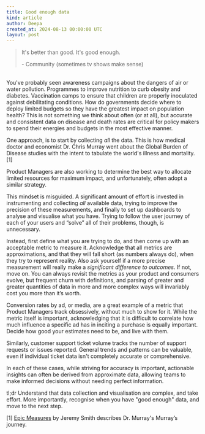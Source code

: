 ```yaml
---
title: Good enough data
kind: article
author: Deepa
created_at: 2024-08-13 00:00:00 UTC
layout: post
---
```

> It's better than good. It's good enough.
>
> \- Community (sometimes tv shows make sense)

\
You've probably seen awareness campaigns about the dangers of air or water pollution. Programmes to improve nutrition to curb obesity and diabetes. Vaccination camps to ensure that children are properly inoculated against debilitating conditions. How do governments decide where to deploy limited budgets so they have the greatest impact on population health? This is not something we think about often (or at all), but accurate and consistent data on disease and death rates are critical for policy makers to spend their energies and budgets in the most effective manner.

One approach, is to start by collecting _all_ the data. This is how medical doctor and economist Dr. Chris Murray went about the Global Burden of Disease studies with the intent to tabulate the world's illness and mortality. [1]

Product Managers are also working to determine the best way to allocate limited resources for maximum impact, and unfortunately, often adopt a similar strategy. 

This mindset is misguided. A significant amount of effort is invested in instrumenting and collecting _all_ available data, trying to improve the precision of these measurements, and finally to set up dashboards to analyse and visualise what you have. Trying to follow the user journey of each of your users and “solve” all of their problems, though, is unnecessary. 

Instead, first define what you are trying to do, and then come up with an acceptable metric to measure it. Acknowledge that all metrics are approximations, and that they will fall short (as numbers always do), when they try to represent reality. Also ask yourself if a more precise measurement will really make a _significant difference to outcomes_. If not, move on. You can always revisit the metrics as your product and consumers evolve, but frequent churn with definitions, and parsing of greater and greater quantities of data in more and more complex ways will invariably cost you more than it’s worth.

Conversion rates by ad, or media, are a great example of a metric that Product Managers track obsessively, without much to show for it. While the metric itself is important, acknowledging that it is difficult to correlate how much influence a specific ad has in inciting a purchase is equally important. Decide how good your estimates need to be, and live with them.

Similarly, customer support ticket volume tracks the number of support requests or issues reported. General trends and patterns can be valuable, even if individual ticket data isn't completely accurate or comprehensive.

In each of these cases, while striving for accuracy is important, actionable insights can often be derived from approximate data, allowing teams to make informed decisions without needing perfect information.

tl;dr Understand that data collection and visualisation are complex, and take effort. More importantly, recognise when you have "good enough" data, and move to the next step.

[1]
[Epic Measures](https://www.goodreads.com/book/show/22693187-epic-measures) by Jeremy Smith describes Dr. Murray's Murray’s journey. 
